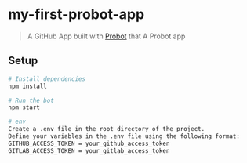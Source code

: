 # my-first-probot-app

> A GitHub App built with [Probot](https://github.com/probot/probot) that A Probot app

## Setup

```sh
# Install dependencies
npm install

# Run the bot
npm start

# env
Create a .env file in the root directory of the project.
Define your variables in the .env file using the following format:
GITHUB_ACCESS_TOKEN = your_github_access_token
GITLAB_ACCESS_TOKEN = your_gitlab_access_token

```
